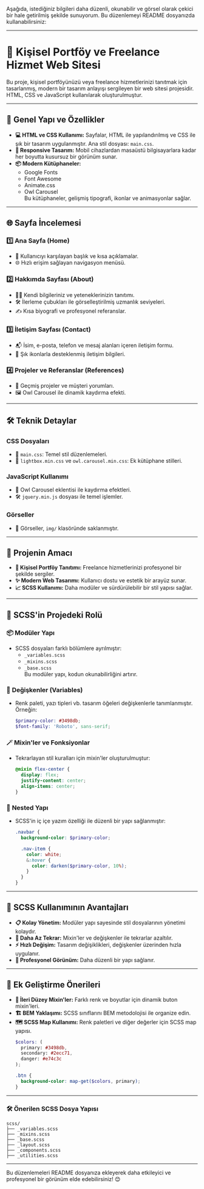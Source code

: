 Aşağıda, istediğiniz bilgileri daha düzenli, okunabilir ve görsel olarak çekici bir hale getirilmiş şekilde sunuyorum. Bu düzenlemeyi README dosyanızda kullanabilirsiniz:

---

# 🌟 Kişisel Portföy ve Freelance Hizmet Web Sitesi

Bu proje, kişisel portföyünüzü veya freelance hizmetlerinizi tanıtmak için tasarlanmış, modern bir tasarım anlayışı sergileyen bir web sitesi projesidir. HTML, CSS ve JavaScript kullanılarak oluşturulmuştur.

---

## 🚀 Genel Yapı ve Özellikler
- **💻 HTML ve CSS Kullanımı:** Sayfalar, HTML ile yapılandırılmış ve CSS ile şık bir tasarım uygulanmıştır. Ana stil dosyası: `main.css`.
- **📱 Responsive Tasarım:** Mobil cihazlardan masaüstü bilgisayarlara kadar her boyutta kusursuz bir görünüm sunar.
- **📦 Modern Kütüphaneler:**
  - Google Fonts
  - Font Awesome
  - Animate.css
  - Owl Carousel  
Bu kütüphaneler, gelişmiş tipografi, ikonlar ve animasyonlar sağlar.

---

## 🌐 Sayfa İncelemesi

### 1️⃣ **Ana Sayfa (Home)**
- 👋 Kullanıcıyı karşılayan başlık ve kısa açıklamalar.
- 🌐 Hızlı erişim sağlayan navigasyon menüsü.

### 2️⃣ **Hakkımda Sayfası (About)**
- 🧑‍💻 Kendi bilgileriniz ve yeteneklerinizin tanıtımı.
- 🛠️ İlerleme çubukları ile görselleştirilmiş uzmanlık seviyeleri.
- ✍️ Kısa biyografi ve profesyonel referanslar.

### 3️⃣ **İletişim Sayfası (Contact)**
- 📬 İsim, e-posta, telefon ve mesaj alanları içeren iletişim formu.
- 📍 Şık ikonlarla desteklenmiş iletişim bilgileri.

### 4️⃣ **Projeler ve Referanslar (References)**
- 📝 Geçmiş projeler ve müşteri yorumları.
- 🖼️ Owl Carousel ile dinamik kaydırma efekti.

---

## 🛠️ Teknik Detaylar

### **CSS Dosyaları**
- 🎨 `main.css`: Temel stil düzenlemeleri.
- 🌟 `lightbox.min.css` ve `owl.carousel.min.css`: Ek kütüphane stilleri.

### **JavaScript Kullanımı**
- 🎢 Owl Carousel eklentisi ile kaydırma efektleri.
- 🛠️ `jquery.min.js` dosyası ile temel işlemler.

### **Görseller**
- 📂 Görseller, `img/` klasöründe saklanmıştır.

---

## 🎯 Projenin Amacı
- **💼 Kişisel Portföy Tanıtımı:** Freelance hizmetlerinizi profesyonel bir şekilde sergiler.
- **✨ Modern Web Tasarımı:** Kullanıcı dostu ve estetik bir arayüz sunar.
- **📈 SCSS Kullanımı:** Daha modüler ve sürdürülebilir bir stil yapısı sağlar.

---

## 🎨 SCSS'in Projedeki Rolü

### 📦 **Modüler Yapı**
- SCSS dosyaları farklı bölümlere ayrılmıştır:
  - `_variables.scss`
  - `_mixins.scss`
  - `_base.scss`  
Bu modüler yapı, kodun okunabilirliğini artırır.

### 🎨 **Değişkenler (Variables)**
- Renk paleti, yazı tipleri vb. tasarım öğeleri değişkenlerle tanımlanmıştır. Örneğin:
  ```scss
  $primary-color: #3498db;
  $font-family: 'Roboto', sans-serif;
  ```

### 🪄 **Mixin'ler ve Fonksiyonlar**
- Tekrarlayan stil kuralları için mixin'ler oluşturulmuştur:
  ```scss
  @mixin flex-center {
    display: flex;
    justify-content: center;
    align-items: center;
  }
  ```

### 📂 **Nested Yapı**
- SCSS'in iç içe yazım özelliği ile düzenli bir yapı sağlanmıştır:
  ```scss
  .navbar {
    background-color: $primary-color;

    .nav-item {
      color: white;
      &:hover {
        color: darken($primary-color, 10%);
      }
    }
  }
  ```

---

## 🌟 SCSS Kullanımının Avantajları
- **📋 Kolay Yönetim:** Modüler yapı sayesinde stil dosyalarının yönetimi kolaydır.
- **🔄 Daha Az Tekrar:** Mixin'ler ve değişkenler ile tekrarlar azaltılır.
- **⚡ Hızlı Değişim:** Tasarım değişiklikleri, değişkenler üzerinden hızla uygulanır.
- **🎨 Profesyonel Görünüm:** Daha düzenli bir yapı sağlanır.

---

## 📌 Ek Geliştirme Önerileri
- **🎨 İleri Düzey Mixin'ler:** Farklı renk ve boyutlar için dinamik buton mixin'leri.
- **🏗️ BEM Yaklaşımı:** SCSS sınıflarını BEM metodolojisi ile organize edin.
- **🗺️ SCSS Map Kullanımı:** Renk paletleri ve diğer değerler için SCSS map yapısı.
  ```scss
  $colors: (
    primary: #3498db,
    secondary: #2ecc71,
    danger: #e74c3c
  );

  .btn {
    background-color: map-get($colors, primary);
  }
  ```

---

### 🛠️ Önerilen SCSS Dosya Yapısı
```
scss/
├── _variables.scss
├── _mixins.scss
├── _base.scss
├── _layout.scss
├── _components.scss
├── _utilities.scss
```

---

Bu düzenlemeleri README dosyanıza ekleyerek daha etkileyici ve profesyonel bir görünüm elde edebilirsiniz! 😊

